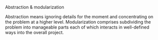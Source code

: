 Abstraction & modularization

Abstraction means ignoring details for the moment and concentrating on the problem at a higher level. Modularization comprises subdividing the problem into manageable parts each of which interacts in well-defined ways into the overall project.